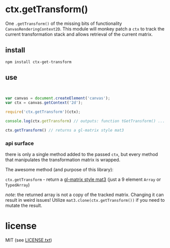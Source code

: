 # ctx.getTransform()

One `.getTransform()` of the missing bits of functionality `CanvasRenderingContext2D`.  This module will monkey patch a `ctx` to track the current transformation stack and allows retrieval of the current matrix.

## install

`npm install ctx-get-transform`

## use

```javascript


var canvas = document.createElement('canvas');
var ctx = canvas.getContext('2d');

require('ctx.getTransform')(ctx);

console.log(ctx.getTransform) // outputs: function tGetTransform() ...

ctx.getTransform() // returns a gl-matrix style mat3

```

### api surface

there is only a single method added to the passed `ctx`, but every method that manipulates the transformation matrix is wrapped.

The awesome method (and purpose of this library):

`ctx.getTransform` - return a [gl-matrix style mat3](http://glmatrix.net/docs/2.2.0/symbols/mat3.html) (just a 9 element `Array` or `TypedArray`)

_note_: the returned array is not a copy of the tracked matrix.  Changing it can result in weird issues! Utilize `mat3.clone(ctx.getTransform())` if you need to mutate the result.

# license

MIT (see [LICENSE.txt](LICENSE.txt))



